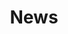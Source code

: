 ---
templateKey: news-page
title: News
description: This is where we will keep you all updated on our current projects and how Notre Studio is progresing. We will also bring you any news (tech and finance) we find fasinating.
---